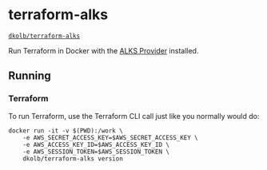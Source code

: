 # terraform-alks

[`dkolb/terraform-alks`](https://hub.docker.com/r/dkolb/terraform-alks/)

Run Terraform in Docker with the [ALKS Provider](https://github.com/Cox-Automotive/terraform-provider-alks) installed. 

## Running

### Terraform

To run Terraform, use the Terraform CLI call just like you normally would do:

```
docker run -it -v $(PWD):/work \
    -e AWS_SECRET_ACCESS_KEY=$AWS_SECRET_ACCESS_KEY \
    -e AWS_ACCESS_KEY_ID=$AWS_ACCESS_KEY_ID \
    -e AWS_SESSION_TOKEN=$AWS_SESSION_TOKEN \
    dkolb/terraform-alks version
```
